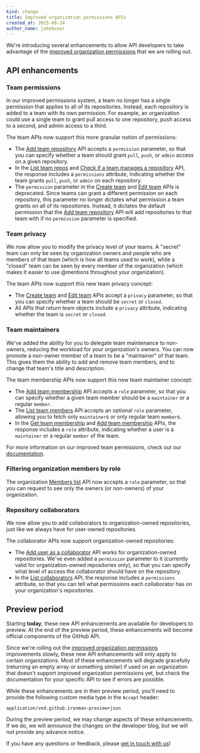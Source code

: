 ```yaml
---
kind: change
title: Improved organization permissions APIs
created_at: 2015-06-24
author_name: jakeboxer
---
```


We're introducing several enhancements to allow API developers to take advantage of the [improved organization permissions][dotcom-blog-post] that we are rolling out.

## API enhancements

### Team permissions

In our improved permissions system, a team no longer has a single permission that applies to all of its repositories. Instead, each repository is added to a team with its own permission. For example, an organization could use a single team to grant pull access to one repository, push access to a second, and admin access to a third.

The team APIs now support this more granular notion of permissions:

- The [Add team repository][add-team-repo] API accepts a `permission` parameter, so that you can specify whether a team should grant `pull`, `push`, or `admin` access on a given repository.
- In the [List team repos][list-team-repos] and [Check if a team manages a repository][get-team-repo] API, the response includes a `permissions` attribute, indicating whether the team grants `pull`, `push`, or `admin` on each repository.
- The `permission` parameter in the [Create team][create-team] and [Edit team][edit-team] APIs is deprecated. Since teams can grant a different permission on each repository, this parameter no longer dictates what permission a team grants on all of its repositories. Instead, it dictates the default permission that the [Add team repository][add-team-repo] API will add repositories to that team with if no `permission` parameter is specified.

### Team privacy

We now allow you to modify the privacy level of your teams. A "secret" team can only be seen by organization owners and people who are members of that team (which is how all teams used to work), while a "closed" team can be seen by every member of the organization (which makes it easier to use @mentions throughout your organization).

The team APIs now support this new team privacy concept:

- The [Create team][create-team] and [Edit team][edit-team] APIs accept a `privacy` parameter, so that you can specify whether a team should be `secret` or `closed`.
- All APIs that return team objects include a `privacy` attribute, indicating whether the team is `secret` or `closed`.

### Team maintainers

We've added the ability for you to delegate team maintenance to non-owners, reducing the workload for your organization's owners. You can now promote a non-owner member of a team to be a "maintainer" of that team. This gives them the ability to add and remove team members, and to change that team's title and description.

The team membership APIs now support this new team maintainer concept:

- The [Add team membership][add-team-membership] API accepts a `role` parameter, so that you can specify whether a given team member should be a `maintainer` or a regular `member`.
- The [List team members][list-team-members] API accepts an optional `role` parameter, allowing you to fetch only `maintainer`s or only regular team `member`s.
- In the [Get team membership][get-team-membership] and [Add team membership][add-team-membership] APIs, the response includes a `role` attribute, indicating whether a user is a `maintainer` or a regular `member` of the team.

For more information on our improved team permissions, check out our [documentation][understanding-team-permissions].

### Filtering organization members by role

The organization [Members list][org-members-list] API now accepts a `role` parameter, so that you can request to see only the owners (or non-owners) of your organization.

### Repository collaborators

We now allow you to add collaborators to organization-owned repositories, just like we always have for user-owned repositories.

The collaborator APIs now support organization-owned repositories:

- The [Add user as a collaborator][add-collab] API works for organization-owned repositories. We've even added a `permission` parameter to it (currently valid for organization-owned repositories only), so that you can specify what level of access the collaborator should have on the repository.
- In the [List collaborators][list-collabs] API, the response includes a `permissions` attribute, so that you can tell what permissions each collaborator has on your organization's repositories.

## Preview period

Starting **today**, these new API enhancements are available for developers to preview. At the end of the preview period, these enhancements will become official components of the GitHub API.

Since we're rolling out the [improved organization permissions][dotcom-blog-post] improvements slowly, these new API enhancements will only apply to certain organizations. Most of these enhancements will degrade gracefully (returning an empty array or something similar) if used on an organization that doesn't support improved organization permissions yet, but check the documentation for your specific API to see if errors are possible.

While these enhancements are in their preview period, you'll need to provide the following custom media type in the `Accept` header:

    application/vnd.github.ironman-preview+json

During the preview period, we may change aspects of these enhancements. If we do, we will announce the changes on the developer blog, but we will not provide any advance notice.

If you have any questions or feedback, please [get in touch with us][contact]!

[dotcom-blog-post]: /this-should-404-until-we-ship-the-dotcom-blog-post
[understanding-team-permissions]: https://help.github.com/articles/improved-organization-permissions/#understanding-team-permissions
[create-team]: /v3/orgs/teams/#create-team
[edit-team]: /v3/orgs/teams/#edit-team
[list-team-members]: /v3/orgs/teams/#list-team-members
[get-team-membership]: /v3/orgs/teams/#get-team-membership
[add-team-membership]: /v3/orgs/teams/#add-team-membership
[list-team-repos]: /v3/orgs/teams/#list-team-repos
[get-team-repo]: /v3/orgs/teams/#get-team-repo
[add-team-repo]: /v3/orgs/teams/#add-team-repo
[org-members-list]: /v3/orgs/members/#members-list
[org-public-members-list]: /v3/orgs/members/#public-members-list
[list-collabs]: /v3/repos/collaborators/#list
[add-collab]: /v3/repos/collaborators/#add-collaborator
[contact]: https://github.com/contact?form[subject]=Organization+Permissions+API
